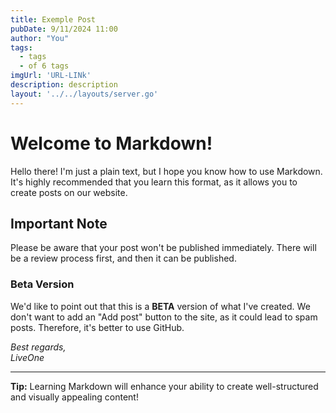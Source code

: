 ```yaml
---
title: Exemple Post
pubDate: 9/11/2024 11:00 
author: "You" 
tags:
  - tags
  - of 6 tags
imgUrl: 'URL-LINk'
description: description
layout: '../../layouts/server.go'
---
```


# Welcome to Markdown!

Hello there! I'm just a plain text, but I hope you know how to use Markdown. It's highly recommended that you learn this format, as it allows you to create posts on our website.

## Important Note

Please be aware that your post won't be published immediately. There will be a review process first, and then it can be published.

### Beta Version

We'd like to point out that this is a **BETA** version of what I've created. We don't want to add an "Add post" button to the site, as it could lead to spam posts. Therefore, it's better to use GitHub.

*Best regards,*  
*LiveOne*

---

**Tip:** Learning Markdown will enhance your ability to create well-structured and visually appealing content!